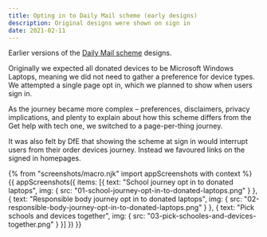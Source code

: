 ```yaml
---
title: Opting in to Daily Mail scheme (early designs)
description: Original designs were shown on sign in
date: 2021-02-11
---
```


Earlier versions of the [Daily Mail scheme](/daily-mail-scheme) designs.

Originally we expected all donated devices to be Microsoft Windows Laptops, meaning we did not need to gather a preference for device types. We attempted a single page opt in, which we planned to show when users sign in.

As the journey became more complex – preferences, disclaimers, privacy implications, and plenty to explain about how this scheme differs from the Get help with tech one, we switched to a page-per-thing journey.

It was also felt by DfE that showing the scheme at sign in would interrupt users from their order devices journey. Instead we favoured links on the signed in homepages.

{% from "screenshots/macro.njk" import appScreenshots with context %}
{{ appScreenshots({
  items: [{
      text: "School journey opt in to donated laptops",
      img: { src: "01-school-journey-opt-in-to-donated-laptops.png" }
    }, {
      text: "Responsible body journey opt in to donated laptops",
      img: { src: "02-responsible-body-journey-opt-in-to-donated-laptops.png" }
    }, {
      text: "Pick schools and devices together",
      img: { src: "03-pick-schooles-and-devices-together.png" }
    }]
}) }}
